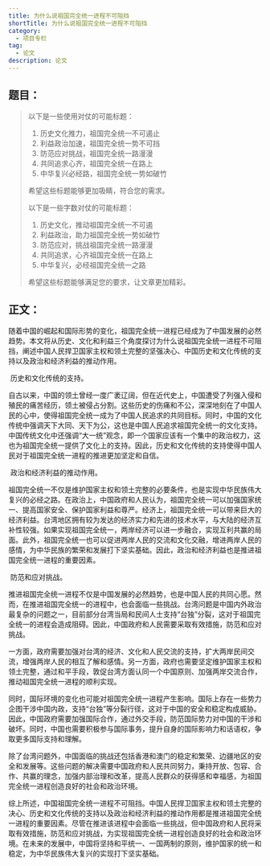 ```yaml
---
title: 为什么说祖国完全统一进程不可阻挡
shortTitle: 为什么说祖国完全统一进程不可阻挡
category:
  - 项目专栏
tag:
  - 论文
description: 论文
---
```


## 题目：

> 以下是一些使用对仗的可能标题：
>
> 1. 历史文化推力，祖国完全统一不可遏止
> 2. 利益政治加速，祖国完全统一势不可挡
> 3. 防范应对挑战，祖国完全统一路漫漫
> 4. 共同追求心齐，祖国完全统一在路上
> 5. 中华复兴必经路，祖国完全统一势如破竹
>
> 希望这些标题能够更加吸睛，符合您的需求。
>
> 
>
> 以下是一些字数对仗的可能标题：
>
> 1. 历史文化，推动祖国完全统一不可遏
> 2. 利益政治，助力祖国完全统一势如破竹
> 3. 防范应对，挑战祖国完全统一路漫漫
> 4. 共同追求，心齐祖国完全统一在路上
> 5. 中华复兴，必经祖国完全统一之路
>
> 希望这些标题能够满足您的要求，让文章更加精彩。

## 正文：

​    随着中国的崛起和国际形势的变化，祖国完全统一进程已经成为了中国发展的必然趋势。本文将从历史、文化和利益三个角度探讨为什么说祖国完全统一进程不可阻挡，阐述中国人民捍卫国家主权和领土完整的坚强决心、中国历史和文化传统的支持以及政治和经济利益的推动作用。

​    历史和文化传统的支持。

​    自古以来，中国的领土曾经一度广袤辽阔，但在近代史上，中国遭受了列强入侵和殖民的痛苦经历，领土被侵占分割。这些历史的伤痛和不公，深深地刻在了中国人民的心中，使得祖国完全统一成为了中国人民追求的共同目标。同时，中国的文化传统中强调天下大同、天下为公，这也是中国人民追求祖国完全统一的文化支持。中国传统文化中还强调“大一统”观念，即一个国家应该有一个集中的政治权力，这也为祖国完全统一提供了文化上的支持。因此，历史和文化传统的支持使得中国人民对于祖国完全统一进程的推进更加坚定和自信。

​    政治和经济利益的推动作用。

​    祖国完全统一不仅是维护国家主权和领土完整的必要条件，也是实现中华民族伟大复兴的必经之路。在政治上，中国政府和人民认为，祖国完全统一可以加强国家统一、提高国家安全、保护国家利益和尊严。经济上，祖国完全统一可以带来巨大的经济利益。台湾地区拥有较为发达的经济实力和先进的技术水平，与大陆的经济互补性较强。如果实现祖国完全统一，两岸经济可以进一步融合，实现互利共赢的局面。此外，祖国完全统一也可以促进两岸人民的交流和文化交融，增进两岸人民的感情，为中华民族的繁荣和发展打下坚实基础。因此，政治和经济利益也是推进祖国完全统一进程的重要因素。

​    防范和应对挑战。

推进祖国完全统一进程不仅是中国发展的必然趋势，也是中国人民的共同心愿。然而，在推进祖国完全统一的进程中，也会面临一些挑战。台湾问题是中国内外政治最复杂的问题之一，目前部分台湾当局和民间人士支持“台独”分裂，这对于祖国完全统一的进程会造成阻碍。因此，中国政府和人民需要采取有效措施，防范和应对挑战。

​    一方面，政府需要加强对台湾的经济、文化和人民交流的支持，扩大两岸民间交流，增强两岸人民的相互了解和感情。另一方面，政府也需要坚定维护国家主权和领土完整，通过和平手段，敦促台湾方面认同一个中国原则、加强两岸交流合作，推动祖国完全统一进程的顺利实现。

​    同时，国际环境的变化也可能对祖国完全统一进程产生影响。国际上存在一些势力企图干涉中国内政，支持“台独”等分裂行径，这对于中国的安全和稳定构成威胁。因此，中国政府需要加强国际合作，通过外交手段，防范国际势力对中国的干涉和破坏。同时，中国也需要积极参与国际事务，提升自身的国际影响力和话语权，争取更多国际支持和理解。

​    除了台湾问题外，中国面临的挑战还包括香港和澳门的稳定和繁荣、边疆地区的安全和发展等。这些问题的解决需要中国政府和人民共同努力，秉持开放、包容、合作、共赢的理念，加强内部治理和改革，提高人民群众的获得感和幸福感，为祖国完全统一进程创造良好的社会和政治环境。

​    综上所述，中国祖国完全统一进程不可阻挡。中国人民捍卫国家主权和领土完整的决心、历史和文化传统的支持以及政治和经济利益的推动作用都是推进祖国完全统一进程的重要因素。尽管在推进该进程中会面临一些挑战，但中国政府和人民将采取有效措施，防范和应对挑战，为实现祖国完全统一进程创造良好的社会和政治环境。在未来的发展中，中国将坚持和平统一、一国两制的原则，维护国家的统一和稳定，为中华民族伟大复兴的实现打下坚实基础。

